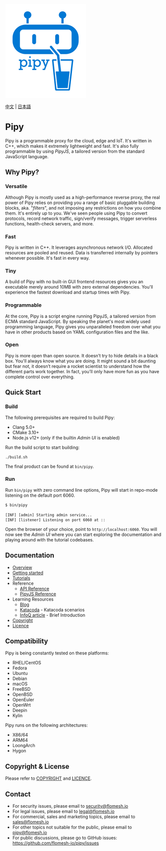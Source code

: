![Pipy Logo](./gui/src/images/pipy-300.png)

[中文](./README_zh.md) | [日本語](./README_jp.md)

# Pipy

Pipy is a programmable proxy for the cloud, edge and IoT. It's written in C++, which makes it extremely lightweight and fast. It's also fully programmable by using _PipyJS_, a tailored version from the standard JavaScript language.

## Why Pipy?

### Versatile

Although Pipy is mostly used as a high-performance reverse proxy, the real power of Pipy relies on providing you a range of basic pluggable building blocks, aka. "_filters_", and not imposing any restrictions on how you combine them. It's entirely up to you. We've seen people using Pipy to convert protocols, record network traffic, sign/verify messages, trigger serverless functions, health-check servers, and more.

### Fast

Pipy is written in C++. It leverages asynchronous network I/O. Allocated resources are pooled and reused. Data is transferred internally by pointers whenever possible. It's fast in every way.

### Tiny

A build of Pipy with no built-in GUI frontend resources gives you an executable merely around 10MB with zero external dependencies. You'll experience the fastest download and startup times with Pipy.

### Programmable

At the core, Pipy is a script engine running PipyJS, a tailored version from ECMA standard JavaScript. By speaking the planet's most widely used programming language, Pipy gives you unparalleled freedom over what you have in other products based on YAML configuration files and the like.

### Open

Pipy is more open than open source. It doesn’t try to hide details in a black box. You'll always know what you are doing. It might sound a bit daunting but fear not, it doesn’t require a rocket scientist to understand how the different parts work together. In fact, you’ll only have more fun as you have complete control over everything.

## Quick Start

### Build

The following prerequisites are required to build Pipy:

* Clang 5.0+
* CMake 3.10+
* Node.js v12+ (only if the builtin _Admin UI_ is enabled)

Run the build script to start building:

```
./build.sh
```

The final product can be found at `bin/pipy`.

### Run

Run `bin/pipy` with zero command line options, Pipy will start in repo-mode listening on the default port 6060.

```
$ bin/pipy

[INF] [admin] Starting admin service...
[INF] [listener] Listening on port 6060 at ::
```

Open the browser of your choice, point to `http://localhost:6060`. You will now see the _Admin UI_ where you can start exploring the documentation and playing around with the tutorial codebases.

## Documentation

* [Overview](https://flomesh.io/pipy/docs/intro/overview)
* [Getting started](https://flomesh.io/pipy/docs/getting-started/build-install)
* [Tutorials](https://flomesh.io/pipy/docs/tutorial/01-hello)
* Reference
  * [API Reference](https://flomesh.io/pipy/docs/reference/api)
  * [PipyJS Reference](https://flomesh.io/pipy/docs/reference/pjs)
* Learning Resources
  * [Blog](https://blog.flomesh.io/)
  * [Katacoda](https://katacoda.com/flomesh-io) - Katacoda scenarios
  * [InfoQ article](https://www.infoq.com/articles/network-proxy-stream-processor-pipy/) - Brief Introduction
* [Copyright](COPYRIGHT)
* [Licence](LICENCE)

## Compatibility

Pipy is being constantly tested on these platforms:

* RHEL/CentOS
* Fedora
* Ubuntu
* Debian
* macOS
* FreeBSD
* OpenBSD
* OpenEuler
* OpenWrt
* Deepin
* Kylin

Pipy runs on the following architectures:

* X86/64
* ARM64
* LoongArch
* Hygon

## Copyright & License

Please refer to [COPYRIGHT](https://github.com/flomesh-io/pipy/blob/main/COPYRIGHT) and [LICENCE](https://github.com/flomesh-io/pipy/blob/main/LICENCE).

## Contact

* For security issues, please email to security@flomesh.io
* For legal issues, please email to legal@flomesh.io
* For commercial, sales and marketing topics, please email to sales@flomesh.io
* For other topics not suitable for the public, please email to pipy@flomesh.io
* For public discussions, please go to GitHub issues: https://github.com/flomesh-io/pipy/issues
